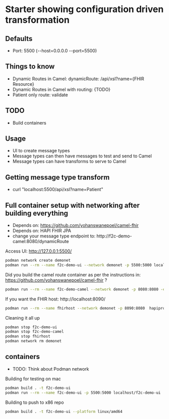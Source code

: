 # Starter showing configuration driven transformation

## Defaults
* Port: 5500 (--host=0.0.0.0 --port=5500) 

## Things to know
* Dynamic Routes in Camel: dynamicRoute: /api/xsl?name={FHIR Resource}
* Dynamic Routes in Camel with routing: {TODO}
* Patient only route: validate

## TODO
* Build containers

## Usage
* UI to create message types
* Message types can then have messages to test and send to Camel
* Message types can have transforms to serve to Camel 

## Getting message type transform
* curl "localhost:5500/api/xsl?name=Patient"

## Full container setup with networking after building everything
* Depends on: https://github.com/yohanswanepoel/camel-fhir
* Depends on: HAPI FHIR JPA
* change your message type endpoint to: http://f2c-demo-camel:8080/dynamicRoute

Access UI: http://127.0.0.1:5500/
```bash
podman network create demonet
podman run --rm --name f2c-demo-ui --network demonet -p 5500:5000 localhost/f2c-demo-ui
```


Did you build the camel route container as per the instructions in: https://github.com/yohanswanepoel/camel-fhir ?
```bash
podman run --rm --name f2c-demo-camel --network demonet -p 8080:8080 -e env_xslhost="http://f2c-demo-ui:5000/api/xsl?name=" -e env_fhirhost="http://fhirhost:8080/fhir" f2c-demo-camel
```

If you want the FHIR host: http://localhost:8090/
```bash
podman run --rm --name fhirhost --network demonet -p 8090:8080  hapiproject/hapi:latest
```

Cleaning it all up
```bash
podman stop f2c-demo-ui
podman stop f2c-demo-camel
podman stop fhirhost
podman network rm demonet
```


## containers

* TODO: Think about Podman network

Building for testing on mac
```bash
podman build . -t f2c-demo-ui
podman run --rm --name f2c-demo-ui -p 5500:5000 localhost/f2c-demo-ui
```

Building to push to x86 repo
```bash
podman build . -t f2c-demo-ui --platform linux/amd64
```



